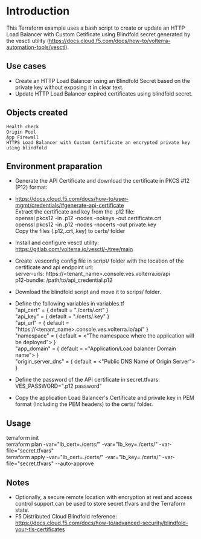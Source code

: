# Introduction  
This Terraform example uses a bash script to create or update an HTTP Load Balancer with Custom Cetificate using Blindfold secret generated by the vesctl utility (https://docs.cloud.f5.com/docs/how-to/volterra-automation-tools/vesctl).  

## Use cases
- Create an HTTP Load Balancer using an Blindfold Secret based on the private key without exposing it in clear text.  
- Update HTTP Load Balancer expired certificates using blindfold secret.  

## Objects created
    Health check
    Origin Pool  
    App Firewall  
    HTTPS Load Balancer with Custom Certificate an encrypted private key using blindfold  

## Environment praparation 

- Generate the API Certificate and download the certificate in PKCS #12 (P12) format:  
- https://docs.cloud.f5.com/docs/how-to/user-mgmt/credentials/#generate-api-certificate  
  Extract the certificate and key from the .p12 file:  
	openssl pkcs12 -in <filename>.p12 -nodes -nokeys -out certificate.crt  
	openssl pkcs12 -in <filename>.p12 -nodes -nocerts -out private.key  
  Copy the files (.p12,.crt,.key) to certs/ folder  

- Install and configure vesctl utility: https://gitlab.com/volterra.io/vesctl/-/tree/main  

- Create .vesconfig config file in script/ folder with the location of the certificate and api endpoint url:  
  server-urls: https://<tenant_name>.console.ves.volterra.io/api  
  p12-bundle: /path/to/api_credential.p12  

- Download the blindfold script and move it to scrips/ folder.  

- Define the following variables in variables.tf  
    "api_cert" = { default = "./certs/<api credential certificate>.crt" }  
    "api_key" = { default = "./certs/<api credential key>.key" }  
    "api_url" = { default = "https://<tenant_name>.console.ves.volterra.io/api" }  
    "namespace" = { default = <"The namespace where the application will be deployed"> }  
    "app_domain" = { default = <"Application/Load balancer Domain name"> }  
    "origin_server_dns" = { default = <"Public DNS Name of Origin Server"> }  

- Define the password of the API certificate in secret.tfvars:  
  VES_PASSWORD=".p12 password"  

- Copy the application Load Balancer's Certificate and private key in PEM format (Including the PEM headers) to the certs/ folder.  

## Usage   
terraform init  
terraform plan -var="lb_cert=./certs/<http load balancer certificate>" -var="lb_key=./certs/<http load balancer private key>" -var-file="secret.tfvars"  
terraform apply -var="lb_cert=./certs/<http load balancer certificate>" -var="lb_key=./certs/<http load balancer private key>" -var-file="secret.tfvars" --auto-approve  

## Notes  
- Optionally, a secure remote location with encryption at rest and access control support can be used to store secret.tfvars and the Terraform state.  
- F5 Distributed Cloud Blindfold reference: https://docs.cloud.f5.com/docs/how-to/advanced-security/blindfold-your-tls-certificates   
